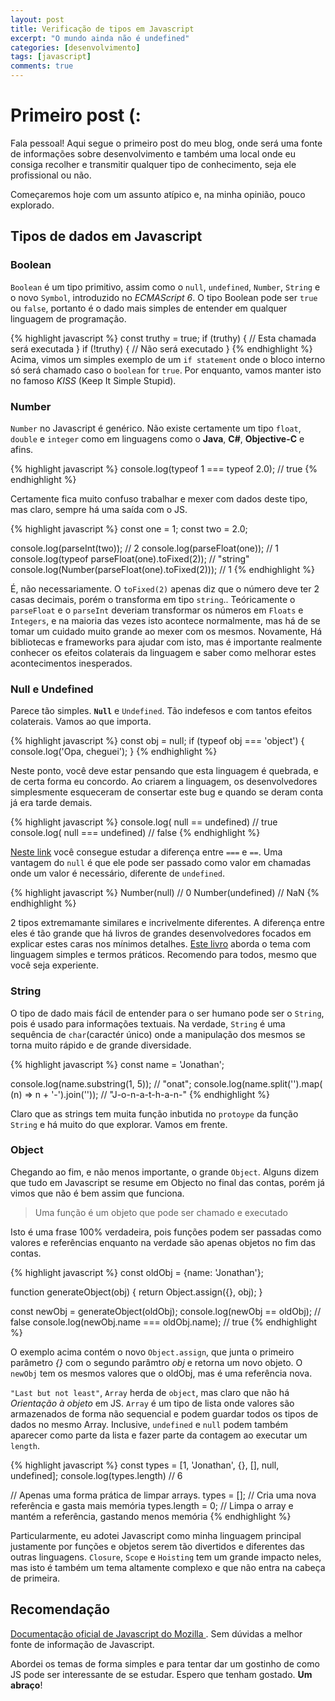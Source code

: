 ```yaml
---
layout: post
title: Verificação de tipos em Javascript
excerpt: "O mundo ainda não é undefined"
categories: [desenvolvimento]
tags: [javascript]
comments: true
---
```


# Primeiro post (:

Fala pessoal! Aqui segue o primeiro post do meu blog, onde será uma fonte de informações sobre desenvolvimento e também uma local onde eu consiga
recolher e transmitir qualquer tipo de conhecimento, seja ele profissional ou não.

Começaremos hoje com um assunto atípico e, na minha opinião, pouco explorado.

## Tipos de dados em Javascript

### Boolean

`Boolean` é um tipo primitivo, assim como o `null`, `undefined`, `Number`, `String` e o novo `Symbol`, introduzido no *ECMAScript 6*.
O tipo Boolean pode ser `true` ou `false`, portanto é o dado mais simples de entender em qualquer linguagem de programação.

{% highlight javascript %}
  const truthy = true;
  if (truthy) {
    // Esta chamada será executada
  }
  if (!truthy) {
    // Não será executado
  }
{% endhighlight %}
Acima, vimos um simples exemplo de um `if statement` onde o bloco interno só será chamado caso o `boolean` for `true`.
Por enquanto, vamos manter isto no famoso _KISS_ (Keep It Simple Stupid).

### Number

`Number` no Javascript é genérico. Não existe certamente um tipo `float`, `double` e `integer` como em linguagens como o **Java**, **C#**, **Objective-C** e afins.

{% highlight javascript %}
  console.log(typeof 1 === typeof 2.0); // true
{% endhighlight %}

Certamente fica muito confuso trabalhar e mexer com dados deste tipo, mas claro, sempre há uma saída com o JS.

{% highlight javascript %}
  const one = 1;
  const two = 2.0;

  console.log(parseInt(two)); // 2
  console.log(parseFloat(one)); // 1
  console.log(typeof parseFloat(one).toFixed(2)); // "string"
  console.log(Number(parseFloat(one).toFixed(2))); // 1
{% endhighlight %}

É, não necessariamente. O `toFixed(2)` apenas diz que o número deve ter 2 casas decimais, porém o transforma em tipo `string`..
Teóricamente o `parseFloat` e o `parseInt` deveriam transformar os números em `Floats` e `Integers`, e na maioria das vezes isto acontece
normalmente, mas há de se tomar um cuidado muito grande ao mexer com os mesmos.
Novamente, Há bibliotecas e frameworks para ajudar com isto, mas é importante realmente conhecer os efeitos colaterais da linguagem
e saber como melhorar estes acontecimentos inesperados.

### Null e Undefined

Parece tão simples. **`Null`** e `Undefined`. Tão indefesos e com tantos efeitos colaterais. Vamos ao que importa.

{% highlight javascript %}
const obj = null;
if (typeof obj === 'object') {
  console.log('Opa, cheguei');
}
{% endhighlight %}

Neste ponto, você deve estar pensando que esta linguagem é quebrada, e de certa forma eu concordo. Ao criarem a linguagem, os desenvolvedores
simplesmente esqueceram de consertar este bug e quando se deram conta já era tarde demais.

{% highlight javascript %}
  console.log( null == undefined) // true
  console.log( null === undefined) // false
{% endhighlight %}

[Neste link](https://developer.mozilla.org/en-US/docs/Web/JavaScript/Equality_comparisons_and_sameness 'Diferença dos iguais')
você consegue estudar a diferença entre `===` e `==`.
Uma vantagem do `null` é que ele pode ser passado como valor em chamadas onde um valor é necessário, diferente de `undefined`.

{% highlight javascript %}
  Number(null) // 0
  Number(undefined) // NaN
{% endhighlight %}

2 tipos extremamante similares e incrivelmente diferentes. A diferença entre eles é tão grande que há livros de grandes desenvolvedores
focados em explicar estes caras nos mínimos detalhes. [Este livro](http://shop.oreilly.com/product/0636920033745.do 'Types & Grammar - Kyle Simpson') aborda o tema com linguagem simples e termos práticos. Recomendo para todos, mesmo que você seja experiente.

### String

O tipo de dado mais fácil de entender para o ser humano pode ser o `String`, pois é usado para informações textuais. Na verdade, `String` é uma sequência de `char`(caractér único) onde a manipulação dos mesmos se torna muito rápido e de grande diversidade.

{% highlight javascript %}
  const name = 'Jonathan';

  console.log(name.substring(1, 5)); // "onat";
  console.log(name.split('').map( (n) => n + '-').join('')); // "J-o-n-a-t-h-a-n-"
{% endhighlight %}

Claro que as strings tem muita função inbutida no `protoype` da função `String` e há muito do que explorar. Vamos em frente.

### Object

Chegando ao fim, e não menos importante, o grande `Object`. Alguns dizem que tudo em Javascript se resume em Objecto no final das contas, porém
já vimos que não é bem assim que funciona.

> Uma função é um objeto que pode ser chamado e executado

Isto é uma frase 100% verdadeira, pois funções podem ser passadas como valores e referências enquanto na verdade são apenas objetos no fim das contas.

{% highlight javascript %}
  const oldObj = {name: 'Jonathan'};

  function generateObject(obj) {
    return Object.assign({}, obj);
  }

  const newObj = generateObject(oldObj);
  console.log(newObj == oldObj); // false
  console.log(newObj.name === oldObj.name); // true
{% endhighlight %}

O exemplo acima contém o novo `Object.assign`, que junta o primeiro parâmetro *{}* com o segundo parâmtro *obj* e retorna um novo objeto.
O `newObj` tem os mesmos valores que o oldObj, mas é uma referência nova.

`"Last but not least"`, `Array` herda de `object`, mas claro que não há *Orientação à objeto* em JS. `Array` é um tipo de lista onde valores são armazenados de forma não sequencial e podem guardar todos os tipos de dados no mesmo Array. Inclusive, `undefined` e `null` podem também aparecer como parte da lista e fazer parte da contagem ao executar um `length`.

{% highlight javascript %}
  const types = [1, 'Jonathan', {}, [], null, undefined];
  console.log(types.length) // 6

  // Apenas uma forma prática de limpar arrays.
  types = []; // Cria uma nova referência e gasta mais memória
  types.length = 0; // Limpa o array e mantém a referência, gastando menos memória
{% endhighlight %}

Particularmente, eu adotei Javascript como minha linguagem principal justamente por funções e objetos serem tão divertidos e diferentes das outras linguagens. `Closure`, `Scope` e `Hoisting` tem um grande impacto neles, mas isto é também um tema altamente complexo e que não entra na cabeça de primeira.

Recomendação
------
[Documentação oficial de Javascript do Mozilla ](https://developer.mozilla.org "Javascript Mozilla Documentation"). Sem dúvidas a melhor fonte de informação de Javascript.

Abordei os temas de forma simples e para tentar dar um gostinho de como JS pode ser interessante de se estudar.
Espero que tenham gostado. **Um abraço**!
